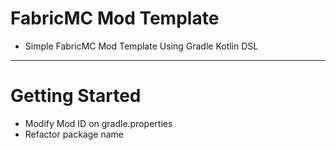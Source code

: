 # FabricMC Mod Template
- Simple FabricMC Mod Template Using Gradle Kotlin DSL

---

# Getting Started
* Modify Mod ID on gradle.properties
* Refactor package name